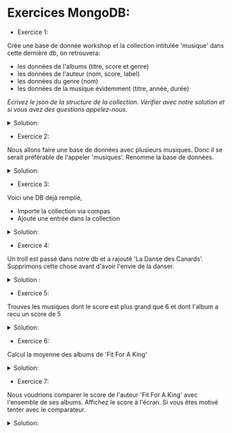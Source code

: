 # Exercices MongoDB:

*  Exercice 1: 

Crée une base de donnée workshop et la collection intitulée 'musique' dans cette dernière db, on retrouvera:

- les données de l'albums (titre, score et genre)
- les données de l'auteur (nom, score, label)
- les données du genre (nom)
- les données de la musique évidemment (titre, année, durée)

*Ecrivez le json de la structure de la collection. Vérifier avec notre solution et si vous avez des questions appelez-nous.*

<details>

<summary>Solution:</summary>
<pre><code>use workshop
db.createCollection('musique')
</code></pre>
<pre><code>{ 
  "titre" : "Deathgrip",
  "année" : "2016",
  "durée" : "4 : 24",
  "genre" : [ 
    { 
      "nom" : "Metalcore"
    }
  ],
  "auteurs": [ 
    {
      "nom": "Fit For A King",
      "score": 8,
      "label": "Solid State"
    }
  ],
  "albums": [
    {
      "titre" : "Deathgrip",
      "score" : 8,
      "genre" : [
        { 
          "nom" : "Metalcore"
        }
      ]
    }
  ]
}
</code></pre>

</details>

* Exercice 2: 

Nous allons faire une base de données avec plusieurs musiques. Donc il se serait préférable de l'appeler 'musiques'.
Renomme la base de données.

<details>

<summary>Solution:</summary>
<pre><code>db.musique.renameCollection("musiques", true)
</code></pre>

</details>

* Exercice 3: 

Voici une DB déjà remplie, 
 
  * Importe la collection via compas 
  * Ajoute une entrée dans la collection 
 
<details>
<summary>Solution:</summary>
<pre><code>db.musiques.insert({ 
  titre : "Title",
  année : "2016",
  durée : "4 : 24",
  genre : [ 
    { 
      nom : "Genre"
    }
  ],
  auteurs: [ 
    {
      nom: "Artist Name",
      score: 8,
      label: "Label"
    }
  ],
  albums: [
    {
      titre : "Album Title",
      score : 8,
      genre : [
        { 
          nom :"Genre"
        }
      ]
    }
  ]
})
</code></pre>
</details>

* Exercice 4:

Un troll est passé dans notre db et a rajouté 'La Danse des Canards'. Supprimons cette chose avant d'avoir l'envie de la danser.

<details>
<summary>Solution :</summary>

` db.musiques.remove( {"titre": "La Danse Des Canards"} ) `

</details>

* Exercice 5: 

Trouves les musiques dont le score est plus grand que 6 et dont l'album a recu un score de 5

<details>
<summary>Solution:</summary>

` db.musiques.find({ $and: [ { "auteurs.score": {$gte:6} }, { "albums.score":5 } ] } ).pretty()`

</details>

* Exercice 6: 

Calcul la moyenne des albums de 'Fit For A King'

<details>
<summary>Solution:</summary>

<pre><code> 
varMatch = {$match : {"auteurs.nom":"Fit For A King"}};
varUnwind = { $unwind : {path : "$albums"}};
varAvg = {$avg : "$albums.score"};
varGroup = { $group : {"_id" : "Fit For A King albums", "moyenne" : varAvg } };
db.musiques.aggregate([ varMatch, varUnwind, varGroup ]);
</code></pre>

</details>

* Exercice 7: 

Nous voudrions comparer le score de l'auteur 'Fit For A King' avec l'ensemble de ses albums. Affichez le score à l'écran. Si vous êtes motivé tenter avec le comparateur. 

<details>
<summary>Solution:</summary>

<pre><code> 
varMatch = {$match : {"auteurs.nom":"Fit For A King"}};
varUnwind = { $unwind : {path : "$albums"}};
varAvg = {$avg : "$albums.score"};
varGroup = { $group : {"_id" : "Fit For A King albums", "moyenne" : varAvg } };

varAgg1 = db.musiques.aggregate([ varMatch, varUnwind, varGroup ]).toArray()[0]["moyenne"];
varAgg2 = db.musiques.aggregate([varMatch]).toArray()[0]["auteurs"][0]["score"];


varCmp = { $cmp : [ varAgg1, varAgg2]};
db.musiques.aggregate( [ { $project: { cmpToArt: varCmp } } ] );
</code></pre>

</details>

